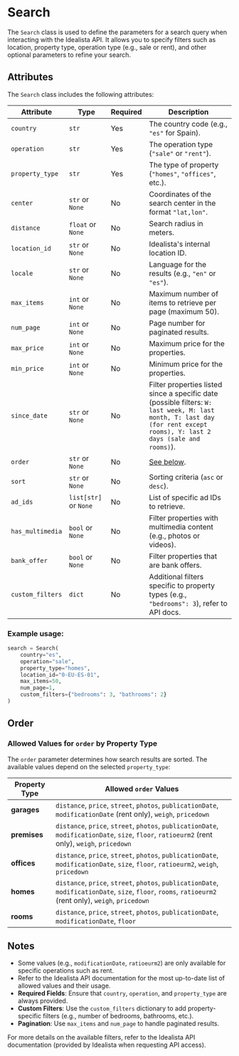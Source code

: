 # Search

The `Search` class is used to define the parameters for a search query when interacting with the Idealista API. It allows you to specify filters such as location, property type, operation type (e.g., sale or rent), and other optional parameters to refine your search.

## Attributes

The `Search` class includes the following attributes:

| Attribute         | Type               | Required | Description                                                                 |
|-------------------|--------------------|----------|-----------------------------------------------------------------------------|
| `country`         | `str`             | Yes      | The country code (e.g., `"es"` for Spain).                                  |
| `operation`       | `str`             | Yes      | The operation type (`"sale"` or `"rent"`).                                  |
| `property_type`   | `str`             | Yes      | The type of property (`"homes"`, `"offices"`, etc.).                        |
| `center`          | `str` or `None`   | No       | Coordinates of the search center in the format `"lat,lon"`.                |
| `distance`        | `float` or `None` | No       | Search radius in meters.                                               |
| `location_id`     | `str` or `None`   | No       | Idealista's internal location ID.        |
| `locale`          | `str` or `None`   | No       | Language for the results (e.g., `"en"` or `"es"`).                         |
| `max_items`       | `int` or `None`   | No       | Maximum number of items to retrieve per page (maximum 50).                              |
| `num_page`        | `int` or `None`   | No       | Page number for paginated results.                                         |
| `max_price`       | `int` or `None`   | No       | Maximum price for the properties.                                          |
| `min_price`       | `int` or `None`   | No       | Minimum price for the properties.                                          |
| `since_date`      | `str` or `None`   | No       | Filter properties listed since a specific date (possible filters: `W: last week, M: last month, T: last day (for rent except rooms), Y: last 2 days (sale and rooms)`).   |
| `order`           | `str` or `None`   | No       | [See below](#order).                                    |
| `sort`            | `str` or `None`   | No       | Sorting criteria (`asc` or `desc`).                            |
| `ad_ids`          | `list[str]` or `None` | No    | List of specific ad IDs to retrieve.                                       |
| `has_multimedia`  | `bool` or `None`  | No       | Filter properties with multimedia content (e.g., photos or videos).        |
| `bank_offer`      | `bool` or `None`  | No       | Filter properties that are bank offers.                                    |
| `custom_filters`  | `dict`            | No       | Additional filters specific to property types (e.g., `"bedrooms": 3`), refer to API docs.     |



### Example usage:
```python
search = Search(
    country="es",
    operation="sale",
    property_type="homes",
    location_id="0-EU-ES-01",
    max_items=50,
    num_page=1,
    custom_filters={"bedrooms": 3, "bathrooms": 2}
)
```


## Order

### Allowed Values for `order` by Property Type

The `order` parameter determines how search results are sorted. The available values depend on the selected `property_type`:

| Property Type | Allowed `order` Values                                                                                           |
|---------------|------------------------------------------------------------------------------------------------------------------|
| **garages**   | `distance`, `price`, `street`, `photos`, `publicationDate`, `modificationDate` (rent only), `weigh`, `pricedown` |
| **premises**  | `distance`, `price`, `street`, `photos`, `publicationDate`, `modificationDate`, `size`, `floor`, `ratioeurm2` (rent only), `weigh`, `pricedown` |
| **offices**   | `distance`, `price`, `street`, `photos`, `publicationDate`, `modificationDate`, `size`, `floor`, `ratioeurm2`, `weigh`, `pricedown` |
| **homes**     | `distance`, `price`, `street`, `photos`, `publicationDate`, `modificationDate`, `size`, `floor`, `rooms`, `ratioeurm2` (rent only), `weigh`, `pricedown` |
| **rooms**     | `distance`, `price`, `street`, `photos`, `publicationDate`, `modificationDate`, `floor`                          |

## Notes
- Some values (e.g., `modificationDate`, `ratioeurm2`) are only available for specific operations such as rent.
- Refer to the Idealista API documentation for the most up-to-date list of allowed values and their usage.
- **Required Fields**: Ensure that `country`, `operation`, and `property_type` are always provided.
- **Custom Filters**: Use the `custom_filters` dictionary to add property-specific filters (e.g., number of bedrooms, bathrooms, etc.).
- **Pagination**: Use `max_items` and `num_page` to handle paginated results.

For more details on the available filters, refer to the Idealista API documentation (provided by Idealista when requesting API access).